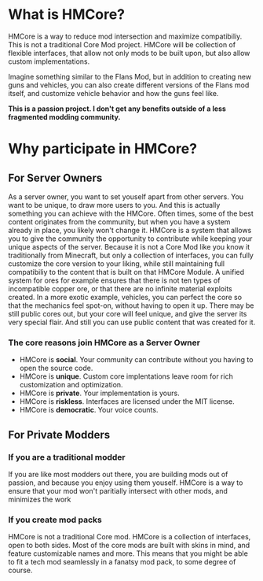 # What is HMCore?
HMCore is a way to reduce mod intersection and maximize compatibiliy. This is not a traditional Core Mod project. HMCore will be collection of flexible interfaces, that allow not only mods to be built upon, but also allow custom implementations.

Imagine something similar to the Flans Mod, but in addition to creating new guns and vehicles, you can also create different versions of the Flans mod itself, and customize vehicle behavior and how the guns feel like.

**This is a passion project. I don't get any benefits outside of a less fragmented modding community.**
# Why participate in HMCore?
## For Server Owners
As a server owner, you want to set youself apart from other servers. You want to be unique, to draw more users to you.
And this is actually something you can achieve with the HMCore. Often times, some of the best content originates from the community, but when you have a system already in place, you likely won't change it. HMCore is a system that allows you to give the community the opportunity to contribute while keeping your unique aspects of the server.
Because it is not a Core Mod like you know it traditionally from Minecraft, but only a collection of interfaces, you can fully customize the core version to your liking, while still maintaining full compatibiliy to the content that is built on that HMCore Module.
A unified system for ores for example ensures that there is not ten types of incompatible copper ore, or that there are no infinite material exploits created.
In a more exotic example, vehicles, you can perfect the core so that the mechanics feel spot-on, without having to open it up. There may be still public cores out, but your core will feel unique, and give the server its very special flair. And still you can use public content that was created for it.
### The core reasons join HMCore as a Server Owner
* HMCore is **social**. Your community can contribute without you having to open the source code.
* HMCore is **unique**. Custom core implentations leave room for rich customization and optimization.
* HMCore is **private**. Your implementation is yours.
* HMCore is **riskless**. Interfaces are licensed under the MIT license.
* HMCore is **democratic**. Your voice counts.
## For Private Modders
### If you are a traditional modder
If you are like most modders out there, you are building mods out of passion, and because you enjoy using them youself. HMCore is a way to ensure that your mod won't paritially intersect with other mods, and minimizes the work 
### If you create mod packs
HMCore is not a traditional Core mod. HMCore is a collection of interfaces, open to both sides. Most of the core mods are built with skins in mind, and feature customizable names and more. This means that you might be able to fit a tech mod seamlessly in a fanatsy mod pack, to some degree of course.
